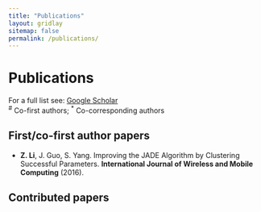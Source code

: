 ```yaml
---
title: "Publications"
layout: gridlay
sitemap: false
permalink: /publications/
---
```


# Publications

For a full list see: [Google Scholar](https://scholar.google.de/citations?user=xG5HYekAAAAJ&hl=en)  
<sup>\#</sup> Co-first authors; <sup>\*</sup> Co-corresponding authors

## First/co-first author papers
* **Z. Li**, J. Guo, S. Yang. Improving the JADE Algorithm by Clustering Successful Parameters.
**International Journal of Wireless and Mobile Computing** (2016).

## Contributed papers
